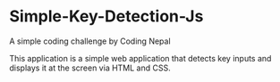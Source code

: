 # Simple-Key-Detection-Js
A simple coding challenge by Coding Nepal

This application is a simple web application that detects key inputs and displays it at the screen via HTML and CSS.

